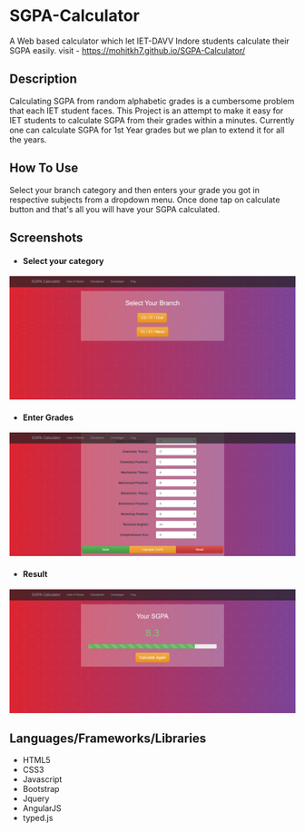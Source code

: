 # SGPA-Calculator
A Web based calculator which let IET-DAVV Indore students calculate their SGPA easily. visit -  https://mohitkh7.github.io/SGPA-Calculator/

## Description
Calculating SGPA from random alphabetic grades is a cumbersome problem that each IET student faces. This Project is an attempt to make it easy for IET students to calculate SGPA  from their grades within a minutes. Currently one can calculate SGPA for 1st Year grades but we plan to extend it for all the years.

## How To Use
Select your branch category and then enters your grade you got in respective subjects from a dropdown menu. Once done tap on calculate button and that's all you will have your SGPA calculated. 

## Screenshots

- #### Select your category
![Home Page - Select Category](/screenshot/home.png?raw=true "Select your category")

- #### Enter Grades
![Form Page - Enter Grades](/screenshot/form.png?raw=true "Enter Grades")

- #### Result
![Result Page - Calculated SGPA](/screenshot/result.png?raw=true "Result")

## Languages/Frameworks/Libraries

- HTML5
- CSS3
- Javascript
- Bootstrap
- Jquery
- AngularJS
- typed.js
